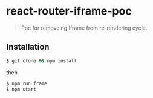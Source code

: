 # react-router-iframe-poc

> Poc for removeing Iframe from re-rendering cycle.

## Installation

```bash
$ git clone && npm install
```

then 

```bash
$ npm run frame
$ npm start
```
